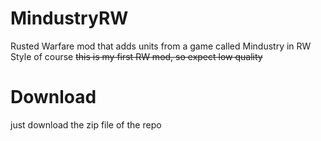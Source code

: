 # MindustryRW
Rusted Warfare mod that adds units from a game called Mindustry
in RW Style of course
~~this is my first RW mod, so expect low quality~~
# Download
just download the zip file of the repo
